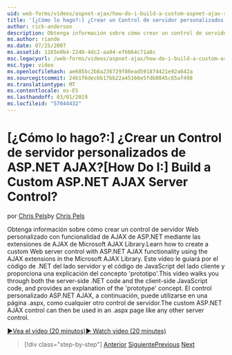 ```yaml
---
uid: web-forms/videos/aspnet-ajax/how-do-i-build-a-custom-aspnet-ajax-server-control
title: '[¿Cómo lo hago?:] ¿Crear un Control de servidor personalizados de ASP.NET AJAX? | Microsoft Docs'
author: rick-anderson
description: Obtenga información sobre cómo crear un control de servidor Web personalizado con funcionalidad de AJAX de ASP.NET mediante las extensiones de AJAX de Microsoft AJAX Library. Este vídeo le...
ms.author: riande
ms.date: 07/25/2007
ms.assetid: 1165e0b4-2240-4dc2-aa94-ef6664c71a8c
msc.legacyurl: /web-forms/videos/aspnet-ajax/how-do-i-build-a-custom-aspnet-ajax-server-control
msc.type: video
ms.openlocfilehash: ae685bc2b8a236729f86ead591874421e92a642a
ms.sourcegitcommit: 24b1f6decbb17bb22a45166e5fdb0845c65af498
ms.translationtype: MT
ms.contentlocale: es-ES
ms.lasthandoff: 03/01/2019
ms.locfileid: "57044432"
---
```

<a name="how-do-i-build-a-custom-aspnet-ajax-server-control"></a><span data-ttu-id="1aeb9-105">[¿Cómo lo hago?:] ¿Crear un Control de servidor personalizados de ASP.NET AJAX?</span><span class="sxs-lookup"><span data-stu-id="1aeb9-105">[How Do I:] Build a Custom ASP.NET AJAX Server Control?</span></span>
====================
<span data-ttu-id="1aeb9-106">por [Chris Pels](https://twitter.com/chrispels)</span><span class="sxs-lookup"><span data-stu-id="1aeb9-106">by [Chris Pels](https://twitter.com/chrispels)</span></span>

<span data-ttu-id="1aeb9-107">Obtenga información sobre cómo crear un control de servidor Web personalizado con funcionalidad de AJAX de ASP.NET mediante las extensiones de AJAX de Microsoft AJAX Library.</span><span class="sxs-lookup"><span data-stu-id="1aeb9-107">Learn how to create a custom Web server control with ASP.NET AJAX functionality using the AJAX extensions in the Microsoft AJAX Library.</span></span> <span data-ttu-id="1aeb9-108">Este vídeo le guiará por el código de .NET del lado servidor y el código de JavaScript del lado cliente y proporciona una explicación del concepto 'prototipo'.</span><span class="sxs-lookup"><span data-stu-id="1aeb9-108">This video walks you through both the server-side .NET code and the client-side JavaScript code, and provides an explanation of the 'prototype' concept.</span></span> <span data-ttu-id="1aeb9-109">El control personalizado ASP.NET AJAX, a continuación, puede utilizarse en una página .aspx, como cualquier otro control de servidor.</span><span class="sxs-lookup"><span data-stu-id="1aeb9-109">The custom ASP.NET AJAX control can then be used in an .aspx page like any other server control.</span></span>

[<span data-ttu-id="1aeb9-110">&#9654;Vea el vídeo (20 minutos)</span><span class="sxs-lookup"><span data-stu-id="1aeb9-110">&#9654; Watch video (20 minutes)</span></span>](https://channel9.msdn.com/Blogs/ASP-NET-Site-Videos/how-do-i-build-a-custom-aspnet-ajax-server-control)

> [!div class="step-by-step"]
> <span data-ttu-id="1aeb9-111">[Anterior](how-do-i-debug-aspnet-ajax-applications-using-visual-studio-2005.md)
> [Siguiente](how-do-i-use-javascript-to-refresh-an-aspnet-ajax-updatepanel.md)</span><span class="sxs-lookup"><span data-stu-id="1aeb9-111">[Previous](how-do-i-debug-aspnet-ajax-applications-using-visual-studio-2005.md)
[Next](how-do-i-use-javascript-to-refresh-an-aspnet-ajax-updatepanel.md)</span></span>
